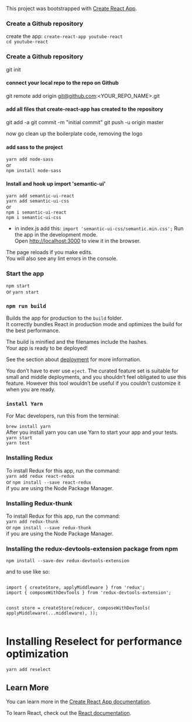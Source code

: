 This project was bootstrapped with [Create React App](https://github.com/facebook/create-react-app).

### Create a Github repository

create the app:
`create-react-app youtube-react`<br>
`cd youtube-react`

### Create a Github repository

git init

#### connect your local repo to the repo on Github

git remote add origin git@github.com:<YOUR_REPO_NAME>.git

#### add all files that create-react-app has created to the repository

git add -a
git commit -m "initial commit"
git push -u origin master

now go clean up the boilerplate code, removing the logo

#### add sass to the project

`yarn add node-sass`<br>or<br>
`npm install node-sass`

#### Install and hook up import 'semantic-ui'

`yarn add semantic-ui-react`<br>
`yarn add semantic-ui-css`<br>or<br>
`npm i semantic-ui-react`<br>
`npm i semantic-ui-css`

- in index.js add this:
  `import 'semantic-ui-css/semantic.min.css';`
  Run the app in the development mode.<br>
  Open [http://localhost:3000](http://localhost:3000) to view it in the browser.

The page reloads if you make edits.<br>
You will also see any lint errors in the console.

### Start the app

`npm start`<br> or
`yarn start`

### `npm run build`

Builds the app for production to the `build` folder.<br>
It correctly bundles React in production mode and optimizes the build for the best performance.

The build is minified and the filenames include the hashes.<br>
Your app is ready to be deployed!

See the section about [deployment](https://facebook.github.io/create-react-app/docs/deployment) for more information.

You don’t have to ever use `eject`. The curated feature set is suitable for small and middle deployments, and you shouldn’t feel obligated to use this feature. However this tool wouldn’t be useful if you couldn’t customize it when you are ready.
### `install Yarn`

For Mac developers, run this from the terminal:

`brew install yarn`
<br>
After you install yarn you can use Yarn to start your app and your tests.<br>
`yarn start`<br>
`yarn test`

### Installing Redux

To install Redux for this app, run the command:<br>
`yarn add redux react-redux`<br>or
`npm install --save react-redux` <br> if you are using the Node Package Manager.

### Installing Redux-thunk

To install Redux for this app, run the command:<br>
`yarn add redux-thunk`<br>or
`npm install --save redux-thunk` <br> if you are using the Node Package Manager.

### Installing the redux-devtools-extension package from npm

<pre><code>npm install --save-dev redux-devtools-extension
</code></pre>
<p>and to use like so:</p>
<pre><code>
import { createStore, applyMiddleware } from 'redux';
import { composeWithDevTools } from 'redux-devtools-extension';

const store = createStore(reducer, composeWithDevTools(
applyMiddleware(...middleware),
));
</code></pre>

# Installing Reselect for performance optimization

<pre><code>yarn add reselect
</pre></code>

## Learn More

You can learn more in the [Create React App documentation](https://facebook.github.io/create-react-app/docs/getting-started).

To learn React, check out the [React documentation](https://reactjs.org/).
